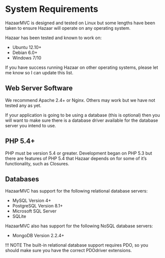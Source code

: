 # System Requirements

HazaarMVC is designed and tested on Linux but some lengths have been taken to ensure Hazaar will operate on any operating system.

Hazaar has been tested and known to work on:

* Ubuntu 12.10+
* Debian 6.0+
* Windows 7/10

If you have success running Hazaar on other operating systems, please let me know so I can update this list.

## Web Server Software

We recommend Apache 2.4+ or Nginx.  Others may work but we have not tested any as yet.

If your application is going to be using a database (this is optional) then you will want to make sure there is a database driver available for the database server you intend to use.

## PHP 5.4+

PHP must be version 5.4 or greater.  Development began on PHP 5.3 but there are features of PHP 5.4 that Hazaar depends on for some of it’s functionality, such as Closures.

## Databases

HazaarMVC has support for the following relational database servers:

* MySQL Version 4+
* PostgreSQL Version 8.1+
* Microsoft SQL Server
* SQLite

HazaarMVC also has support for the following NoSQL database servers:

* MongoDB Version 2.2.4+

!!! NOTE
    The built-in relational database support requires PDO, so you should make sure you have the correct PDOdriver extensions.